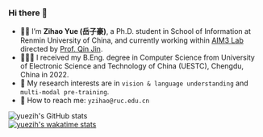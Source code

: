 ### Hi there 👋

- 🥷🏻 I’m **Zihao Yue (岳子豪)**, a Ph.D. student in School of Information at Renmin University of China, and currently working within [AIM3 Lab](http://www.ruc-aim3.com) directed by [Prof. Qin Jin](http://www.jin-qin.com). 
- 👨🏻‍🎓 I received my B.Eng. degree in Computer Science from University of Electronic Science and Technology of China (UESTC), Chengdu, China in 2022.
- 🔭 My research interests are in `vision & language understanding` and `multi-modal pre-training`.
- 💌 How to reach me: `yzihao@ruc.edu.cn`

![yuezih's GitHub stats](https://github-readme-stats.vercel.app/api?username=yuezih&show_icons=true&theme=vue&count_private=true&hide=contribs)  
[![yuezih's wakatime stats](https://github-readme-stats.vercel.app/api/wakatime?username=yuezih&langs_count=6&theme=buefy)](https://github.com/yuezih/github-readme-stats)
